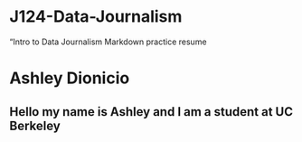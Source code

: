 # J124-Data-Journalism
“Intro to Data Journalism Markdown practice resume

# Ashley Dionicio
## Hello my name is Ashley and I am a student at UC Berkeley
